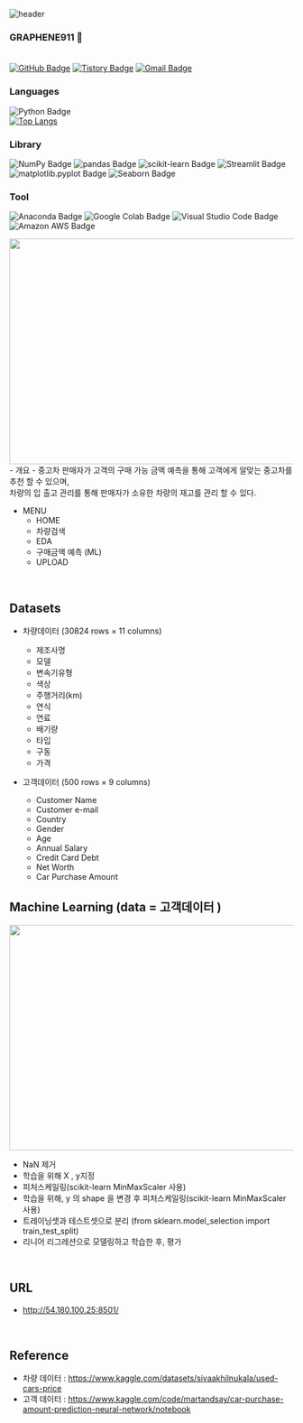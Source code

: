 ![header](https://capsule-render.vercel.app/api?type=Slice&color=0:fc00ff,100:00dbde&height=150&section=header&text=The%20Purchase%20of%20a%20Used%20Car%20APP&fontSize=50&&fontColor=ffff&animation=fadeIn)
<br/>
### GRAPHENE911 :gem: <br/><br/>
[![GitHub Badge](https://img.shields.io/badge/GitHub-181717?style=flat&logo=GitHub&logoColor=white)](https://github.com/graphene911/)
[![Tistory Badge](https://img.shields.io/badge/TSTORY-555263?style=flat&logoColor=white)](https://story-jy.tistory.com/)
[![Gmail Badge](https://img.shields.io/badge/Gmail-D14836?style=flat&logo=Gmail&logoColor=white)](mailto:graphene9110@gmail.com)
<br/>

### Languages
![Python Badge](https://img.shields.io/badge/Python-3776AB?style=flat&logo=Python&logoColor=white)
<br/>
[![Top Langs](https://github-readme-stats.vercel.app/api/top-langs/?username=graphene911&layout=compact&theme=tokyonight&langs_count=8)](https://github.com/anuraghazra/github-readme-stats)
<br/>
### Library
![NumPy Badge](https://img.shields.io/badge/NumPy-013243?style=flat&logo=NumPy&logoColor=white)
![pandas Badge](https://img.shields.io/badge/pandas-150458?style=flat&logo=pandas&logoColor=white)
![scikit-learn Badge](https://img.shields.io/badge/scikit-learn-F7931E?style=flat&logo=scikit-learn&logoColor=white)
![Streamlit Badge](https://img.shields.io/badge/Streamlit-FF4B4B?style=flat&logo=Streamlit&logoColor=white)
![matplotlib.pyplot Badge](https://img.shields.io/badge/matplotlib.pyplot-F7931E?style=flat&logo=matplotlib.pyplot&logoColor=white)
![Seaborn Badge](https://img.shields.io/badge/Seaborn-232F3E?style=flat&logo=Seaborn&logoColor=white)
<br/>
### Tool
![Anaconda Badge](https://img.shields.io/badge/Anaconda-44A833?style=flat&logo=Anaconda&logoColor=white)
![Google Colab Badge](https://img.shields.io/badge/Google%20Colab-F9AB00?style=flat&logo=Google%20Colab&logoColor=white)
![Visual Studio Code Badge](https://img.shields.io/badge/Visual%20Studio%20Code-007ACC?style=flat&logo=Visual%20Studio%20Code&logoColor=white)
![Amazon AWS Badge](https://img.shields.io/badge/Amazon%20AWS-232F3E?style=flat&logo=Amazon%20AWS&logoColor=white)

<img src=https://user-images.githubusercontent.com/105832364/172322883-7d1d1120-8cac-409d-9d49-873df0cdc166.jpg width="855" height="400"/>
  - 개요
    - 중고차 판매자가 고객의 구매 가능 금액 예측을 통해 고객에게 알맞는 중고차를 추천 할 수 있으며,<br/>
     차량의 입 출고 관리를 통해 판매자가 소유한 차량의 재고를 관리 할 수 있다.
  
  - MENU
    - HOME
    - 차량검색
    - EDA
    - 구매금액 예측 (ML)
    - UPLOAD

<br/>

## Datasets
  - 차량데이터 (30824 rows × 11 columns)
    - 제조사명
    - 모델
    - 변속기유형
    - 색상
    - 주행거리(km)
    - 연식
    - 연료
    - 배기량
    - 타입
    - 구동
    - 가격<br/>

  - 고객데이터 (500 rows × 9 columns)
    - Customer Name
    - Customer e-mail
    - Country
    - Gender
    - Age
    - Annual Salary
    - Credit Card Debt
    - Net Worth
    - Car Purchase Amount

## Machine Learning (data = 고객데이터 )
<img src=https://user-images.githubusercontent.com/105832364/172328303-3b43121c-b70e-4c4a-a195-2cee778565f3.jpg width="855" height="400"/><br/>
  - NaN 제거
  - 학습을 위해 X , y지정
  - 피처스케일링(scikit-learn MinMaxScaler 사용)
  - 학습을 위해, y 의 shape 을 변경 후 피처스케일링(scikit-learn MinMaxScaler 사용)
  - 트레이닝셋과 테스트셋으로 분리 (from sklearn.model_selection import train_test_split)
  - 리니어 리그레션으로 모델링하고 학습한 후, 평가
<br/>

## URL
  - http://54.180.100.25:8501/


<br/>

## Reference
  - 차량 데이터 : https://www.kaggle.com/datasets/sivaakhilnukala/used-cars-price
  - 고객 데이터 : https://www.kaggle.com/code/martandsay/car-purchase-amount-prediction-neural-network/notebook
